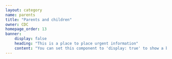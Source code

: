 ```yaml
---
layout: category
name: parents
title: "Parents and children"
owner: CDC
homepage_order: 13
banner:
    display: false
    heading: "This is a place to place urgent information"
    content: "You can set this component to 'display: true' to show a banner at the top of the page."
---
```

